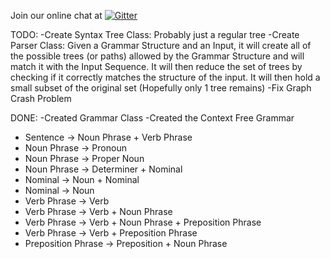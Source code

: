 
Join our online chat at [![Gitter](https://badges.gitter.im/NLP/gitter.svg)](https://gitter.im/nlp)

TODO:
-Create Syntax Tree Class: Probably just a regular tree
-Create Parser Class: Given a Grammar Structure and an Input, it will create all of 
the possible trees (or paths) allowed by the Grammar Structure and will match it with the Input Sequence.
It will then reduce the set of trees by checking if it correctly matches the structure of the input.
It will then hold a small subset of the original set (Hopefully only 1 tree remains)
-Fix Graph Crash Problem

DONE:
-Created Grammar Class
-Created the Context Free Grammar
 * Sentence -> Noun Phrase + Verb Phrase
 * Noun Phrase -> Pronoun
 * Noun Phrase -> Proper Noun
 * Noun Phrase -> Determiner + Nominal
 * Nominal -> Noun + Nominal
 * Nominal -> Noun
 * Verb Phrase -> Verb
 * Verb Phrase -> Verb + Noun Phrase
 * Verb Phrase -> Verb + Noun Phrase + Preposition Phrase
 * Verb Phrase -> Verb + Preposition Phrase
 * Preposition Phrase -> Preposition + Noun Phrase

